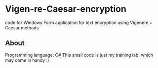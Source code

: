 # Vigen-re-Caesar-encryption
code for Windows Form application for text encryption using Vigenere + Caesar methods
## About
Programming language: C#
This small code is just my training lab, which may come in handy :)
